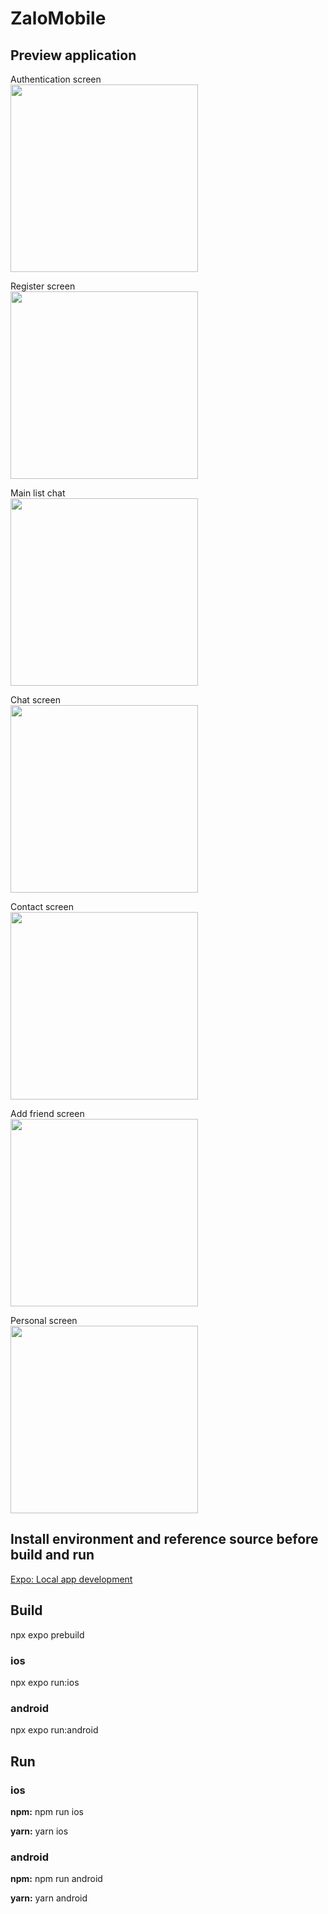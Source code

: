 # ZaloMobile

## Preview application

Authentication screen<br>
<image src="./assets/readme_image/auth.png" height="300"/>

Register screen<br>
<image src="./assets/readme_image/register.png" height="300"/>

Main list chat<br>
<image src="./assets/readme_image/main_screen.png" height="300"/>

Chat screen<br>
<image src="./assets/readme_image/single_chat.png" height="300"/>

Contact screen<br>
<image src="./assets/readme_image/contacts.png" height="300"/>

Add friend screen<br>
<image src="./assets/readme_image/add_friends.png" height="300"/>

Personal screen<br>
<image src="./assets/readme_image/personal.png" height="300"/>

## Install environment and reference source before build and run

[Expo: Local app development](https://docs.expo.dev/guides/local-app-development/)

## Build

npx expo prebuild

### ios

npx expo run:ios

### android

npx expo run:android

## Run

### ios

**npm:** npm run ios

**yarn:** yarn ios

### android

**npm:** npm run android

**yarn:** yarn android
